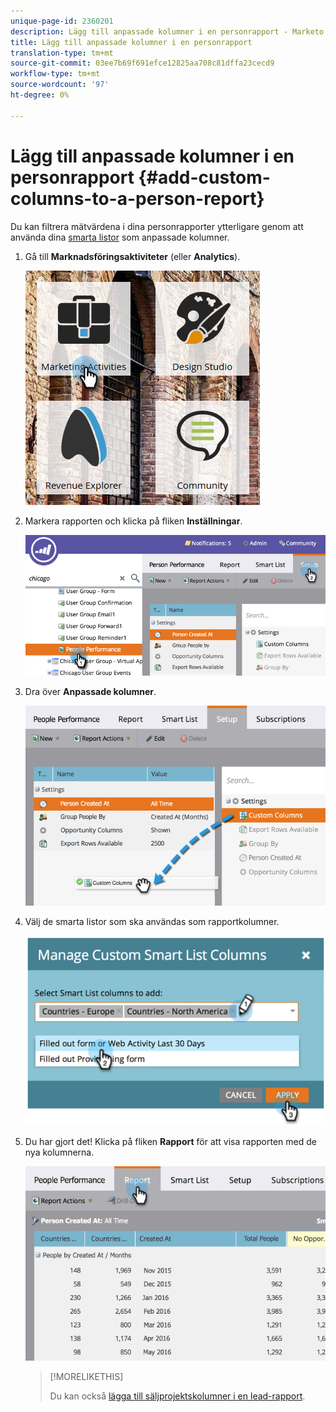 ```yaml
---
unique-page-id: 2360201
description: Lägg till anpassade kolumner i en personrapport - Marketo Docs - Produktdokumentation
title: Lägg till anpassade kolumner i en personrapport
translation-type: tm+mt
source-git-commit: 03ee7b69f691efce12825aa708c81dffa23cecd9
workflow-type: tm+mt
source-wordcount: '97'
ht-degree: 0%

---
```



# Lägg till anpassade kolumner i en personrapport {#add-custom-columns-to-a-person-report}

Du kan filtrera mätvärdena i dina personrapporter ytterligare genom att använda dina [smarta listor](/help/marketo/product-docs/core-marketo-concepts/smart-lists-and-static-lists/understanding-smart-lists.md) som anpassade kolumner.

1. Gå till **Marknadsföringsaktiviteter** (eller **Analytics**).

   ![](assets/ma-1.png)

1. Markera rapporten och klicka på fliken **Inställningar**.

   ![](assets/two-1.png)

1. Dra över **Anpassade kolumner**.

   ![](assets/three-1.png)

1. Välj de smarta listor som ska användas som rapportkolumner.

   ![](assets/image2014-9-16-16-3a39-3a34.png)

1. Du har gjort det! Klicka på fliken **Rapport** för att visa rapporten med de nya kolumnerna.

   ![](assets/five-1.png)

   >[!MORELIKETHIS]
   >
   >Du kan också [lägga till säljprojektskolumner i en lead-rapport](/help/marketo/product-docs/reporting/basic-reporting/editing-reports/add-opportunity-columns-to-a-lead-report.md).
